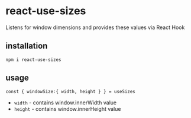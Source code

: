 # react-use-sizes


Listens for window dimensions and provides these values via React Hook

## installation 
`npm i react-use-sizes`

## usage

`const { windowSize:{ width, height } } = useSizes`

 * `width` - contains window.innerWidth value 
 * `height` - contains window.innerHeight value 